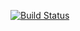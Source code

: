 [![Build Status](https://travis-ci.com/Jacbes/chessviz.svg?branch=master)](https://travis-ci.com/Jacbes/chessviz)
